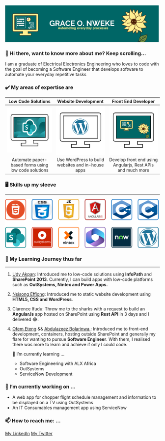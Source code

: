 ![Cover image](https://github.com/lagra-iku/lagra-iku/blob/main/Readme%20Cover%20Page.png)

### 👋 Hi there, want to know more about me? Keep scrolling...
I am a graduate of Electrical Electronics Engineering who loves to code with the goal of becoming a Software Engineer that develops software to automate your everyday repetitive tasks


### ✔️ My areas of expertise are
| Low Code Solutions | Website Development | Front End Developer |
| :---: | :---: | :---: |
|<img src="low code.png" alt="section image" width="200"/> |<img src="WORDPRESS1.png" alt="section image" width="200"/> |<img src="Frontend1.png" alt="section image" width="200"/>|
|Automate paper-based forms using low code solutions | Use WordPress to build websites and in-house apps | Develop front end using Angularjs, Rest APIs and much more |


### 🖥️ Skills up my sleeve
---
<img src="mySkills.png" alt="My skills in image" width="500"/> 


### 📖 My Learning Journey thus far
---
1. <a href="https://www.linkedin.com/in/hanson-udy-akpan-4b47909/">Udy Akpan</a>: Introduced me to low-code solutions using **InfoPath** and **SharePoint 2013**. Currently, I can build apps with low-code platforms such as **OutSystems, Nintex and Power Apps.**
2. <a href="https://www.linkedin.com/in/nsisongeffiong/">Nsisong Effiong</a>: Introduced me to static website development using **HTML5, CSS and WordPress**.
3. Clarence Ifudu: Threw me to the sharks with a request to build an **AngularJs** app hosted on SharePoint using **Rest API** in 3 days and I delivered 😂.
4. <a href="https://hevodata.com/learn/author/ofem-eteng/">Ofem Eteng</a> && <a href="https://www.linkedin.com/in/abdulazeezbolarinwa/">Abdulazeez Bolarinwa </a>: Introduced me to front-end development, containers, hosting outside SharePoint and generally my flare for wanting to pursue **Software Engineer**. With them, I realised there was more to learn and achieve if only I could code.

    🌱 I’m currently learning ...
    - Software Engineering with ALX Africa
    - OutSystems
    - ServiceNow Development


### 🔭 I’m currently working on ...
- A web app for chopper flight schedule management and information to be displayed on a TV using OutSystems
- An IT Consumables management app using ServiceNow


### 📫 How to reach me: ...
   <a href="http://www.linkedin.com/in/grace-ikujuni">My LinkedIn</a>     <a href="https://twitter.com/Lagra_Iku">My Twitter</a>

<!--
**lagra-iku/lagra-iku** is a ✨ _special_ ✨ repository because its `README.md` (this file) appears on your GitHub profile.

🌱 I’m currently learning software Engineering with ALX Africa 
Here are some ideas to get you started:

- 🔭 I’m currently working on ...
- 🌱 I’m currently learning ...
- 👯 I’m looking to collaborate on ...
- 🤔 I’m looking for help with ...
- 💬 Ask me about ...
- 📫 How to reach me: ...
- 😄 Pronouns: ...
- ⚡ Fun fact: ...
-->
